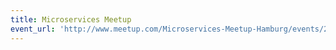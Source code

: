 ```yaml
---
title: Microservices Meetup
event_url: 'http://www.meetup.com/Microservices-Meetup-Hamburg/events/222394262/'
---
```

